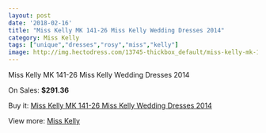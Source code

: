 ```yaml
---
layout: post
date: '2018-02-16'
title: "Miss Kelly MK 141-26 Miss Kelly Wedding Dresses 2014"
category: Miss Kelly
tags: ["unique","dresses","rosy","miss","kelly"]
image: http://img.hectodress.com/13745-thickbox_default/miss-kelly-mk-141-26-miss-kelly-wedding-dresses-2014.jpg
---
```

Miss Kelly MK 141-26 Miss Kelly Wedding Dresses 2014

On Sales: **$291.36**
<a href="https://www.hectodress.com/miss-kelly/6666-miss-kelly-mk-141-26-miss-kelly-wedding-dresses-2014.html"><amp-img layout="responsive" width="600" height="600" src="//img.hectodress.com/13745-thickbox_default/miss-kelly-mk-141-26-miss-kelly-wedding-dresses-2014.jpg" alt="Miss Kelly MK 141-26 Miss Kelly Wedding Dresses 2014 0" /></a>
<a href="https://www.hectodress.com/miss-kelly/6666-miss-kelly-mk-141-26-miss-kelly-wedding-dresses-2014.html"><amp-img layout="responsive" width="600" height="600" src="//img.hectodress.com/13746-thickbox_default/miss-kelly-mk-141-26-miss-kelly-wedding-dresses-2014.jpg" alt="Miss Kelly MK 141-26 Miss Kelly Wedding Dresses 2014 1" /></a>

Buy it: [Miss Kelly MK 141-26 Miss Kelly Wedding Dresses 2014](https://www.hectodress.com/miss-kelly/6666-miss-kelly-mk-141-26-miss-kelly-wedding-dresses-2014.html "Miss Kelly MK 141-26 Miss Kelly Wedding Dresses 2014")

View more: [Miss Kelly](https://www.hectodress.com/115-miss-kelly "Miss Kelly")